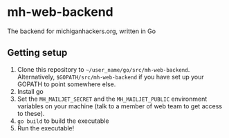 # mh-web-backend
The backend for michiganhackers.org, written in Go

## Getting setup

1. Clone this repository to `~/user_name/go/src/mh-web-backend`. Alternatively, `$GOPATH/src/mh-web-backend` if you have set up your GOPATH to point somewhere else.
2. Install go
3. Set the `MH_MAILJET_SECRET` and the `MH_MAILJET_PUBLIC` environment variables on your machine (talk to a member of web team to get access to these).
4. `go build` to build the executable
5. Run the executable!
